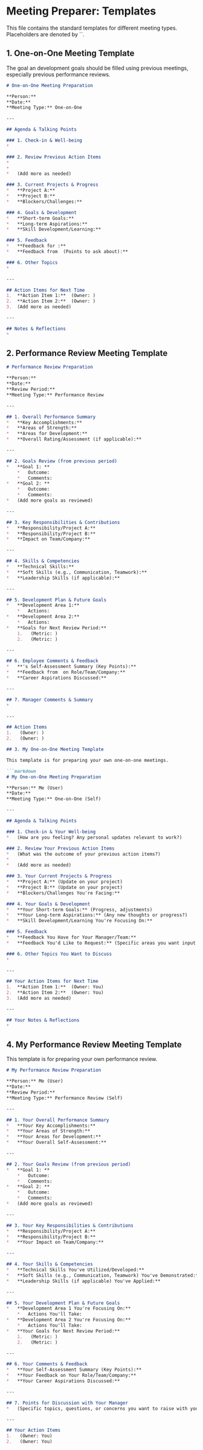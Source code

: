 # Meeting Preparer: Templates

This file contains the standard templates for different meeting types. Placeholders are denoted by ``.

## 1. One-on-One Meeting Template

The goal an development goals should be filled using previous meetings, especially previous performance reviews.

```markdown
# One-on-One Meeting Preparation

**Person:** 
**Date:** 
**Meeting Type:** One-on-One

---

## Agenda & Talking Points

### 1. Check-in & Well-being
*   

### 2. Review Previous Action Items
*   
*   
*   (Add more as needed)

### 3. Current Projects & Progress
*   **Project A:** 
*   **Project B:** 
*   **Blockers/Challenges:** 

### 4. Goals & Development
*   **Short-term Goals:** 
*   **Long-term Aspirations:** 
*   **Skill Development/Learning:** 

### 5. Feedback
*   **Feedback for :** 
*   **Feedback from  (Points to ask about):** 

### 6. Other Topics
*   

---

## Action Items for Next Time
1.  **Action Item 1:**  (Owner: )
2.  **Action Item 2:**  (Owner: )
3.  (Add more as needed)

---

## Notes & Reflections
*   
```

## 2. Performance Review Meeting Template

```markdown
# Performance Review Preparation

**Person:** 
**Date:** 
**Review Period:** 
**Meeting Type:** Performance Review

---

## 1. Overall Performance Summary
*   **Key Accomplishments:** 
*   **Areas of Strength:** 
*   **Areas for Development:** 
*   **Overall Rating/Assessment (if applicable):** 

---

## 2. Goals Review (from previous period)
*   **Goal 1: **
    *   Outcome: 
    *   Comments: 
*   **Goal 2: **
    *   Outcome: 
    *   Comments: 
*   (Add more goals as reviewed)

---

## 3. Key Responsibilities & Contributions
*   **Responsibility/Project A:** 
*   **Responsibility/Project B:** 
*   **Impact on Team/Company:** 

---

## 4. Skills & Competencies
*   **Technical Skills:** 
*   **Soft Skills (e.g., Communication, Teamwork):** 
*   **Leadership Skills (if applicable):** 

---

## 5. Development Plan & Future Goals
*   **Development Area 1:** 
    *   Actions: 
*   **Development Area 2:** 
    *   Actions: 
*   **Goals for Next Review Period:**
    1.   (Metric: )
    2.   (Metric: )

---

## 6. Employee Comments & Feedback
*   **'s Self-Assessment Summary (Key Points):** 
*   **Feedback from  on Role/Team/Company:** 
*   **Career Aspirations Discussed:** 

---

## 7. Manager Comments & Summary
*   

---

## Action Items
1.   (Owner: )
2.   (Owner: )

## 3. My One-on-One Meeting Template

This template is for preparing your own one-on-one meetings.

```markdown
# My One-on-One Meeting Preparation

**Person:** Me (User)
**Date:** 
**Meeting Type:** One-on-One (Self)

---

## Agenda & Talking Points

### 1. Check-in & Your Well-being
*   (How are you feeling? Any personal updates relevant to work?)

### 2. Review Your Previous Action Items
*   (What was the outcome of your previous action items?)
*   
*   (Add more as needed)

### 3. Your Current Projects & Progress
*   **Project A:** (Update on your project)
*   **Project B:** (Update on your project)
*   **Blockers/Challenges You're Facing:** 

### 4. Your Goals & Development
*   **Your Short-term Goals:** (Progress, adjustments)
*   **Your Long-term Aspirations:** (Any new thoughts or progress?)
*   **Skill Development/Learning You're Focusing On:** 

### 5. Feedback
*   **Feedback You Have for Your Manager/Team:** 
*   **Feedback You'd Like to Request:** (Specific areas you want input on)

### 6. Other Topics You Want to Discuss
*   

---

## Your Action Items for Next Time
1.  **Action Item 1:**  (Owner: You)
2.  **Action Item 2:**  (Owner: You)
3.  (Add more as needed)

---

## Your Notes & Reflections
*   
```

## 4. My Performance Review Meeting Template

This template is for preparing your own performance review.

```markdown
# My Performance Review Preparation

**Person:** Me (User)
**Date:** 
**Review Period:** 
**Meeting Type:** Performance Review (Self)

---

## 1. Your Overall Performance Summary
*   **Your Key Accomplishments:** 
*   **Your Areas of Strength:** 
*   **Your Areas for Development:** 
*   **Your Overall Self-Assessment:** 

---

## 2. Your Goals Review (from previous period)
*   **Goal 1: **
    *   Outcome: 
    *   Comments: 
*   **Goal 2: **
    *   Outcome: 
    *   Comments: 
*   (Add more goals as reviewed)

---

## 3. Your Key Responsibilities & Contributions
*   **Responsibility/Project A:** 
*   **Responsibility/Project B:** 
*   **Your Impact on Team/Company:** 

---

## 4. Your Skills & Competencies
*   **Technical Skills You've Utilized/Developed:** 
*   **Soft Skills (e.g., Communication, Teamwork) You've Demonstrated:** 
*   **Leadership Skills (if applicable) You've Applied:** 

---

## 5. Your Development Plan & Future Goals
*   **Development Area 1 You're Focusing On:** 
    *   Actions You'll Take: 
*   **Development Area 2 You're Focusing On:** 
    *   Actions You'll Take: 
*   **Your Goals for Next Review Period:**
    1.   (Metric: )
    2.   (Metric: )

---

## 6. Your Comments & Feedback
*   **Your Self-Assessment Summary (Key Points):** 
*   **Your Feedback on Your Role/Team/Company:** 
*   **Your Career Aspirations Discussed:** 

---

## 7. Points for Discussion with Your Manager
*   (Specific topics, questions, or concerns you want to raise with your manager)

---

## Your Action Items
1.   (Owner: You)
2.   (Owner: You)
